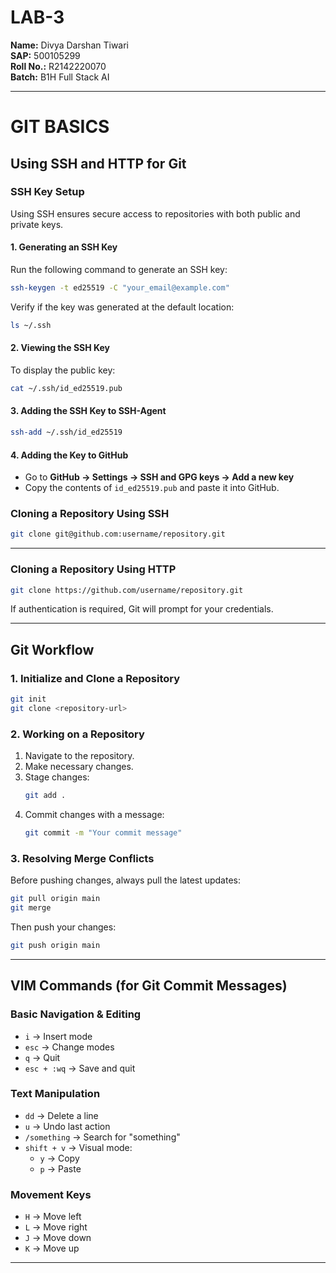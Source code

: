# **LAB-3**

**Name:** Divya Darshan Tiwari  
**SAP:** 500105299  
**Roll No.:** R2142220070  
**Batch:** B1H Full Stack AI

---

# **GIT BASICS**

## **Using SSH and HTTP for Git**

### **SSH Key Setup**

Using SSH ensures secure access to repositories with both public and private keys.

#### **1. Generating an SSH Key**

Run the following command to generate an SSH key:

```sh
ssh-keygen -t ed25519 -C "your_email@example.com"
```

Verify if the key was generated at the default location:

```sh
ls ~/.ssh
```

#### **2. Viewing the SSH Key**

To display the public key:

```sh
cat ~/.ssh/id_ed25519.pub
```

#### **3. Adding the SSH Key to SSH-Agent**

```sh
ssh-add ~/.ssh/id_ed25519
```

#### **4. Adding the Key to GitHub**

- Go to **GitHub → Settings → SSH and GPG keys → Add a new key**
- Copy the contents of `id_ed25519.pub` and paste it into GitHub.

### **Cloning a Repository Using SSH**

```sh
git clone git@github.com:username/repository.git
```

---

### **Cloning a Repository Using HTTP**

```sh
git clone https://github.com/username/repository.git
```

If authentication is required, Git will prompt for your credentials.

---

## **Git Workflow**

### **1. Initialize and Clone a Repository**

```sh
git init
git clone <repository-url>
```

### **2. Working on a Repository**

1. Navigate to the repository.
2. Make necessary changes.
3. Stage changes:
   ```sh
   git add .
   ```
4. Commit changes with a message:
   ```sh
   git commit -m "Your commit message"
   ```

### **3. Resolving Merge Conflicts**

Before pushing changes, always pull the latest updates:

```sh
git pull origin main
git merge
```

Then push your changes:

```sh
git push origin main
```

---

## **VIM Commands (for Git Commit Messages)**

### **Basic Navigation & Editing**

- `i` → Insert mode
- `esc` → Change modes
- `q` → Quit
- `esc + :wq` → Save and quit

### **Text Manipulation**

- `dd` → Delete a line
- `u` → Undo last action
- `/something` → Search for "something"
- `shift + v` → Visual mode:
  - `y` → Copy
  - `p` → Paste

### **Movement Keys**

- `H` → Move left
- `L` → Move right
- `J` → Move down
- `K` → Move up

---
